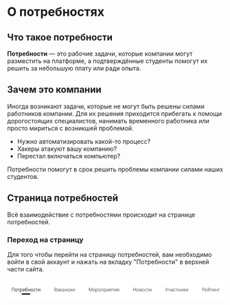 # О потребностях

## Что такое потребности
**Потребности** — это рабочие задачи, которые компании могут разместить на платформе, а подтверждённые студенты помогут их решить за небольшую плату или ради опыта.


## Зачем это компании
Иногда возникают задачи, которые не могут быть решены силами работников компании. Для их решения приходится прибегать к помощи дорогостоящих специалистов, нанимать временного работника или просто мириться с возникшей проблемой.

- Нужно автоматизировать какой-то процесс?
- Хакеры атакуют вашу компанию?
- Перестал включаться компьютер?

Потребности помогут в срок решить проблемы компании силами наших студентов.


## Страница потребностей
Всё взаимодействие с потребностями происходит на странице потребностей.

### Переход на страницу
Для того чтобы перейти на страницу потребностей, вам необходимо войти в свой аккаунт и нажать на вкладку "Потребности" в верхней части сайта.

![ВкладкаПотребности.jpg](../../files/ВкладкаПотребности.jpg)